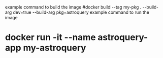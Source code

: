 example command to build the image
#docker build --tag my-pkg . --build-arg dev=true --build-arg pkg=astroquery
example command to run the image
# docker run -it --name astroquery-app my-astroquery

